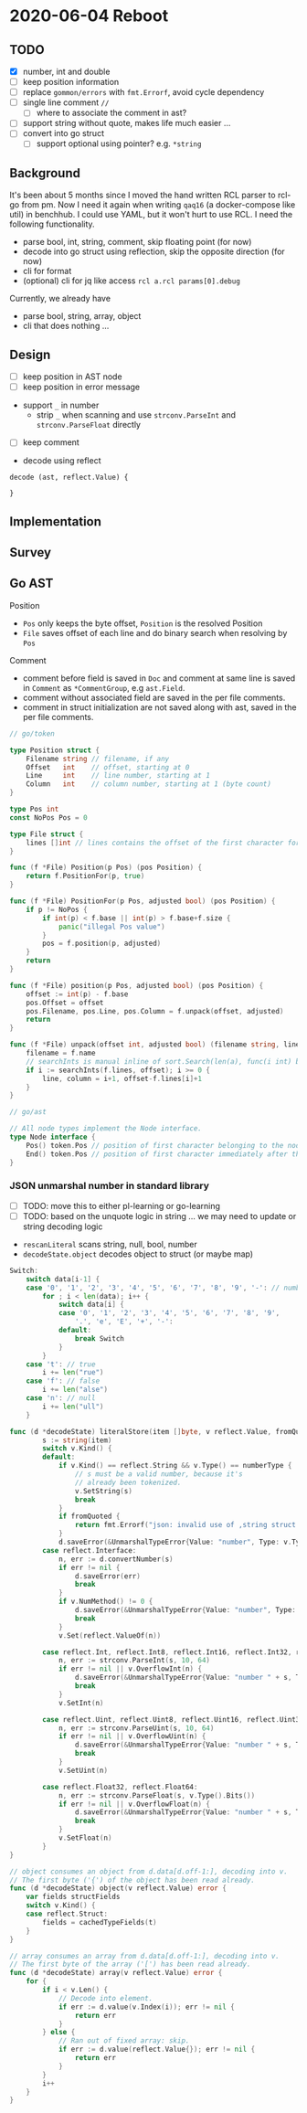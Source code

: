 # 2020-06-04 Reboot

## TODO

- [x] number, int and double
- [ ] keep position information
- [ ] replace `gommon/errors` with `fmt.Errorf`, avoid cycle dependency
- [ ] single line comment `//`
  - [ ] where to associate the comment in ast?
- [ ] support string without quote, makes life much easier ...
- [ ] convert into go struct
  - [ ] support optional using pointer? e.g. `*string`

## Background

It's been about 5 months since I moved the hand written RCL parser to rcl-go from pm.
Now I need it again when writing `qaq16` (a docker-compose like util) in benchhub.
I could use YAML, but it won't hurt to use RCL. I need the following functionality.

- parse bool, int, string, comment, skip floating point (for now)
- decode into go struct using reflection, skip the opposite direction (for now)
- cli for format
- (optional) cli for jq like access `rcl a.rcl params[0].debug`

Currently, we already have

- parse bool, string, array, object
- cli that does nothing ...

## Design

- [ ] keep position in AST node
- [ ] keep position in error message
- support `_` in number
  - strip `_` when scanning and use `strconv.ParseInt` and `strconv.ParseFloat` directly
- [ ] keep comment
- decode using reflect

```
decode (ast, reflect.Value) {

}
```

## Implementation


## Survey

## Go AST

Position

- `Pos` only keeps the byte offset, `Position` is the resolved Position
- `File` saves offset of each line and do binary search when resolving by `Pos`

Comment

- comment before field is saved in `Doc` and comment at same line is saved in `Comment` as `*CommentGroup`, e.g `ast.Field`.
- comment without associated field are saved in the per file comments.
- comment in struct initialization are not saved along with ast, saved in the per file comments.

```go
// go/token

type Position struct {
	Filename string // filename, if any
	Offset   int    // offset, starting at 0
	Line     int    // line number, starting at 1
	Column   int    // column number, starting at 1 (byte count)
}

type Pos int
const NoPos Pos = 0

type File struct {
    lines []int // lines contains the offset of the first character for each line (the first entry is always 0)
}

func (f *File) Position(p Pos) (pos Position) {
	return f.PositionFor(p, true)
}

func (f *File) PositionFor(p Pos, adjusted bool) (pos Position) {
	if p != NoPos {
		if int(p) < f.base || int(p) > f.base+f.size {
			panic("illegal Pos value")
		}
		pos = f.position(p, adjusted)
	}
	return
}

func (f *File) position(p Pos, adjusted bool) (pos Position) {
	offset := int(p) - f.base
	pos.Offset = offset
	pos.Filename, pos.Line, pos.Column = f.unpack(offset, adjusted)
	return
}

func (f *File) unpack(offset int, adjusted bool) (filename string, line, column int) {
    filename = f.name
    // searchInts is manual inline of sort.Search(len(a), func(i int) bool { return a[i] > x }) - 1
    if i := searchInts(f.lines, offset); i >= 0 {
		line, column = i+1, offset-f.lines[i]+1
	}
}

// go/ast

// All node types implement the Node interface.
type Node interface {
	Pos() token.Pos // position of first character belonging to the node
	End() token.Pos // position of first character immediately after the node
}
```

### JSON unmarshal number in standard library

- [ ] TODO: move this to either pl-learning or go-learning
- [ ] TODO: based on the unquote logic in string ... we may need to update or string decoding logic
- `rescanLiteral` scans string, null, bool, number
- `decodeState.object` decodes object to struct (or maybe map)

```go
Switch:
	switch data[i-1] {
	case '0', '1', '2', '3', '4', '5', '6', '7', '8', '9', '-': // number
		for ; i < len(data); i++ {
			switch data[i] {
			case '0', '1', '2', '3', '4', '5', '6', '7', '8', '9',
				'.', 'e', 'E', '+', '-':
			default:
				break Switch
			}
		}
	case 't': // true
		i += len("rue")
	case 'f': // false
		i += len("alse")
	case 'n': // null
		i += len("ull")
    }
```

```go
func (d *decodeState) literalStore(item []byte, v reflect.Value, fromQuoted bool) error {
        s := string(item)
		switch v.Kind() {
		default:
			if v.Kind() == reflect.String && v.Type() == numberType {
				// s must be a valid number, because it's
				// already been tokenized.
				v.SetString(s)
				break
			}
			if fromQuoted {
				return fmt.Errorf("json: invalid use of ,string struct tag, trying to unmarshal %q into %v", item, v.Type())
			}
			d.saveError(&UnmarshalTypeError{Value: "number", Type: v.Type(), Offset: int64(d.readIndex())})
		case reflect.Interface:
			n, err := d.convertNumber(s)
			if err != nil {
				d.saveError(err)
				break
			}
			if v.NumMethod() != 0 {
				d.saveError(&UnmarshalTypeError{Value: "number", Type: v.Type(), Offset: int64(d.readIndex())})
				break
			}
			v.Set(reflect.ValueOf(n))

		case reflect.Int, reflect.Int8, reflect.Int16, reflect.Int32, reflect.Int64:
			n, err := strconv.ParseInt(s, 10, 64)
			if err != nil || v.OverflowInt(n) {
				d.saveError(&UnmarshalTypeError{Value: "number " + s, Type: v.Type(), Offset: int64(d.readIndex())})
				break
			}
			v.SetInt(n)

		case reflect.Uint, reflect.Uint8, reflect.Uint16, reflect.Uint32, reflect.Uint64, reflect.Uintptr:
			n, err := strconv.ParseUint(s, 10, 64)
			if err != nil || v.OverflowUint(n) {
				d.saveError(&UnmarshalTypeError{Value: "number " + s, Type: v.Type(), Offset: int64(d.readIndex())})
				break
			}
			v.SetUint(n)

		case reflect.Float32, reflect.Float64:
			n, err := strconv.ParseFloat(s, v.Type().Bits())
			if err != nil || v.OverflowFloat(n) {
				d.saveError(&UnmarshalTypeError{Value: "number " + s, Type: v.Type(), Offset: int64(d.readIndex())})
				break
			}
			v.SetFloat(n)
		}
}
```

```go
// object consumes an object from d.data[d.off-1:], decoding into v.
// The first byte ('{') of the object has been read already.
func (d *decodeState) object(v reflect.Value) error {
	var fields structFields
	switch v.Kind() {
	case reflect.Struct:
		fields = cachedTypeFields(t)
	}
}

// array consumes an array from d.data[d.off-1:], decoding into v.
// The first byte of the array ('[') has been read already.
func (d *decodeState) array(v reflect.Value) error {
    for {
        if i < v.Len() {
            // Decode into element.
            if err := d.value(v.Index(i)); err != nil {
                return err
            }
        } else {
            // Ran out of fixed array: skip.
            if err := d.value(reflect.Value{}); err != nil {
                return err
            }
        }
        i++
    }
}
```